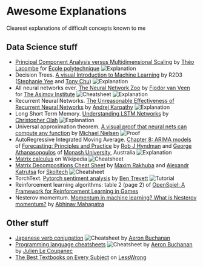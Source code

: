# Awesome Explanations
Clearest explanations of difficult concepts known to me

## Data Science stuff

* [Principal Component Analysis versus Multidimensional Scaling](https://tlacombe.github.io/teaching/notesCoursINF556/cours1.pdf) by [Théo Lacombe](https://tlacombe.github.io/) for [École polytechnique](https://www.polytechnique.edu/) ![Explanation](https://img.shields.io/badge/-explanation-brightgreen)
* Decision Trees. [A visual Introduction to Machine Learning](http://www.r2d3.us/visual-intro-to-machine-learning-part-1/) by R2D3 ([Stephanie Yee](https://stephanie-yee.com/) and [Tony Chu](https://tonyhschu.ca/)) ![Explanation](https://img.shields.io/badge/-explanation-brightgreen)
* All neural networks ever. [The Neural Network Zoo](https://www.asimovinstitute.org/neural-network-zoo/) by [Fjodor van Veen](https://www.asimovinstitute.org/author/fjodorvanveen/) for [The Asimov Institute](https://www.asimovinstitute.org/) ![Cheatsheet](https://img.shields.io/badge/-cheatsheet-red) ![Explanation](https://img.shields.io/badge/-explanation-brightgreen)
* Recurrent Neural Networks. [The Unreasonable Effectiveness of Recurrent Neural Networks](https://karpathy.github.io/2015/05/21/rnn-effectiveness/) by [Andrej Karpathy](http://karpathy.github.io/) ![Explanation](https://img.shields.io/badge/-explanation-brightgreen)
* Long Short Term Memory. [Understanding LSTM Networks](https://colah.github.io/posts/2015-08-Understanding-LSTMs/) by [Christopher Olah](https://colah.github.io/) ![Explanation](https://img.shields.io/badge/-explanation-brightgreen)
*  Universal approximation theorem. [A visual proof that neural nets can compute any function](http://neuralnetworksanddeeplearning.com/chap4.html) by [Michael Nielsen](http://michaelnielsen.org/) ![Proof](https://img.shields.io/badge/-proof-blue)
* AutoRegressive Integrated Moving Average. [Chapter 8: ARIMA models](https://otexts.com/fpp2/arima.html) of [Forecasting: Principles and Practice](https://otexts.com/fpp2/) by [Rob J Hyndman](https://robjhyndman.com) and [George Athanasopoulos](https://research.monash.edu/en/persons/george-athanasopoulos) of [Monash University](http://monash.edu), Australia ![Explanation](https://img.shields.io/badge/-explanation-brightgreen)
* [Matrix calculus](https://en.wikipedia.org/wiki/Matrix_calculus) on Wikipedia ![Cheatsheet](https://img.shields.io/badge/-cheatsheet-red)
* [Matrix Decompositions Cheat Sheet](https://github.com/oseledets/nla2018/blob/master/decompositions.pdf) by [Maxim Rakhuba](https://github.com/rakhuba) and [Alexandr Katrutsa](https://github.com/amkatrutsa) for [Skoltech](https://skoltech.ru) ![Cheatsheet](https://img.shields.io/badge/-cheatsheet-red)
* TorchText. [Pytorch sentiment analysis](https://github.com/bentrevett/pytorch-sentiment-analysis/) by [Ben Trevett](https://github.com/bentrevett) ![Tutorial](https://img.shields.io/badge/-tutorial-violet)
* Reinforcement learning algorithms: table 2 (page 2) of [OpenSpiel: A Framework for Reinforcement Learning in Games](https://arxiv.org/pdf/1908.09453.pdf)
* Nesterov momentum. [Momentum in machine learning? What is Nesterov momentum?](https://medium.com/@abhinav.mahapatra10/ml-advanced-momentum-in-machine-learning-what-is-nesterov-momentum-ad37ce1935fc) by [Abhinav Mahapatra](https://medium.com/@abhinav.mahapatra10)

## Other stuff

* [Japanese verb conjugation](https://en.wikipedia.org/wiki/File:AMB_Japanese_Verbs.pdf) ![Cheatsheet](https://img.shields.io/badge/-cheatsheet-red) by [Aeron Buchanan](http://aeronbuchanan.com)
* [Programming language cheatsheets](https://github.com/LeCoupa/awesome-cheatsheets) ![Cheatsheet](https://img.shields.io/badge/-cheatsheets-red) by [Aeron Buchanan](http://aeronbuchanan.com) by [Julien Le Coupanec](https://github.com/LeCoupa)
* [The Best Textbooks on Every Subject](https://www.lesswrong.com/posts/xg3hXCYQPJkwHyik2/the-best-textbooks-on-every-subject?postId=xg3hXCYQPJkwHyik2&view=postCommentsTop) on [LessWrong](https://www.lesswrong.com/)

<!--stackedit_data:
eyJoaXN0b3J5IjpbMTI5NjAyNzM3NSwxMzU2NjU1NiwtMTY0OT
k3NDM4MiwxNDQ3NjIxMjY2LC05ODEyMjU4ODUsNzQzMzU4NTAw
LDg2ODIwOTIxMyw0MjcxOTExMDksLTE5MTAxNTkzOF19
-->
